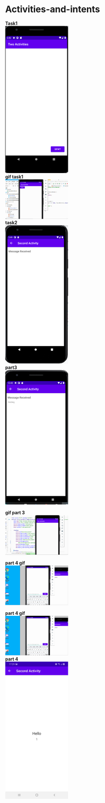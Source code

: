 # Activities-and-intents

<b> Task1</b>
<br/>
<img src="activites task1 img.png" width="200">
</br>
<b>gif task1</b>
<br/>
<img src="Activities and intents part 2.gif" width="200">
</br>
<b>task2</b>
<br/>
<img src="activities and intent task2.png" width="200">
</br>
<b>part3</b>
<br/>
<img src="activities and intent task 3.png" width="200">
</br>

<b> gif part 3</b>
<br/>
<img src="Activities and intents part 3.gif" width="200">
</br>

<b>part 4 gif</b>
<br/>
<img src="Activities and intents part4.gif" width="200">
</br>


<b>part 4 gif</b>
<br/>
<img src="Activities and intents part4.gif" width="200">
</br>
<b>part 4 </b>
<br/>
<img src="homework activity and intent.jpg" width="200">
</br>
